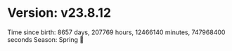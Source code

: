 # Version: v23.8.12
Time since birth: 8657 days, 207769 hours, 12466140 minutes, 747968400 seconds
Season: Spring 🌸
